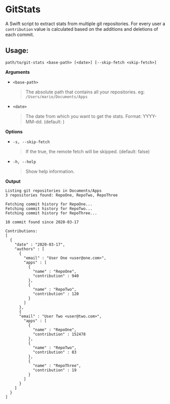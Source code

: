# GitStats
A Swift script to extract stats from multiple git repositories.
For every user a `contribution` value is calculated based on the additions and deletions of each commit.

## Usage:

`path/to/git-stats <base-path> [<date>] [--skip-fetch <skip-fetch>]`

**Arguments**
* `<base-path>` 
    > The absolute path that contains all your repositories. eg: `/Users/mario/Documents/Apps`
* `<date>` 
    > The date from which you want to get the stats. Format: YYYY-MM-dd. (default: <Today>)

**Options**
* `-s, --skip-fetch` 
    > If the true, the remote fetch will be skipped. (default: false)
* `-h, --help`
    > Show help information.

**Output**
```
Listing git repositories in Documents/Apps
3 repositories found: RepoOne, RepoTwo, RepoThree

Fetching commit history for RepoOne...
Fetching commit history for RepoTwo...
Fetching commit history for RepoThree...

10 commit found since 2020-03-17

Contributions:
[
  {
    "date" : "2020-03-17",
    "authors" : [
      {
        "email" : "User One <user@one.com>",
        "apps" : [
          {
            "name" : "RepoOne",
            "contribution" : 940
          },
          {
            "name" : "RepoTwo",
            "contribution" : 120
          }
        ]
      },
      {
      "email" : "User Two <user@two.com>",
        "apps" : [
          {
            "name" : "RepoOne",
            "contribution" : 152478
          },
          {
            "name" : "RepoTwo",
            "contribution" : 83
          },
          {
            "name" : "RepoThree",
            "contribution" : 19
          }
        ]
      }
    ]
  }
]
```
